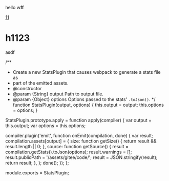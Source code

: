 hello w**ff**

[11](#h1123)

# h1123

asdf

/**
 * Create a new StatsPlugin that causes webpack to generate a stats file as
 * part of the emitted assets.
 * @constructor
 * @param {String} output Path to output file.
 * @param {Object} options Options passed to the stats' `.toJson()`.
 */
function StatsPlugin(output, options) {
  this.output = output;
  this.options = options;
}

StatsPlugin.prototype.apply = function apply(compiler) {
  var output = this.output;
  var options = this.options;

  compiler.plugin('emit', function onEmit(compilation, done) {
    var result;
    compilation.assets[output] = {
      size: function getSize() {
        return result && result.length || 0;
      },
      source: function getSource() {
        result = compilation.getStats().toJson(options);
        result.warnings = [];
        result.publicPath = '/assets/gitee/code/';
        result = JSON.stringify(result);
        return result;
      },
    };
    done();
  });
};

module.exports = StatsPlugin;

